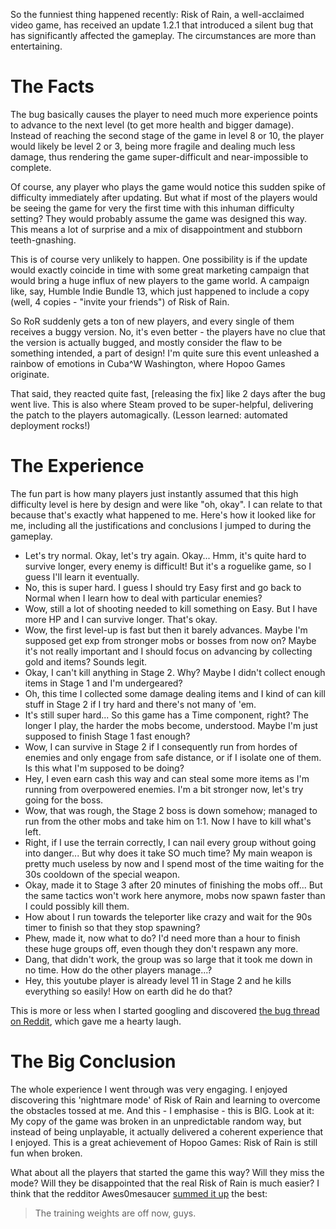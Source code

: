 <!--
.. title: Risk of Rain: A Story of a Bug
.. slug: risk-of-rain-a-story-of-a-bug
.. date: 2014-10-31 22:02:23 UTC
.. tags:
.. category: gaming
.. link:
.. description:
.. type: text
-->

So the funniest thing happened recently: Risk of Rain, a well-acclaimed video game, has received an update 1.2.1 that introduced a silent bug that has significantly affected the gameplay. The circumstances are more than entertaining.

<!--more-->

# The Facts

The bug basically causes the player to need much more experience points to advance to the next level (to get more health and bigger damage). Instead of reaching the second stage of the game in level 8 or 10, the player would likely be level 2 or 3, being more fragile and dealing much less damage, thus rendering the game super-difficult and near-impossible to complete.

Of course, any player who plays the game would notice this sudden spike of difficulty immediately after updating. But what if most of the players would be seeing the game for very the first time with this inhuman difficulty setting? They would probably assume the game was designed  this way. This means a lot of surprise and a mix of disappointment and stubborn teeth-gnashing.

This is of course very unlikely to happen. One possibility is if the update would exactly coincide in time with some great marketing campaign that would bring a huge influx of new players to the game world. A campaign like, say, Humble Indie Bundle 13, which just happened to include a copy (well, 4 copies - "invite your friends") of Risk of Rain.

So RoR suddenly gets a ton of new players, and every single of them receives a buggy version. No, it's even better - the players have no clue that the version is actually bugged, and mostly consider the flaw to be something intended, a part of design! I'm quite sure this event unleashed a rainbow of emotions in Cuba^W Washington, where Hopoo Games originate.

That said, they reacted quite fast, [releasing the fix] like 2 days after the bug went live. This is also where Steam proved to be super-helpful, delivering the patch to the players automagically. (Lesson learned: automated deployment rocks!)

# The Experience

The fun part is how many players just instantly assumed that this high difficulty level is here by design and were like "oh, okay". I can relate to that because that's exactly what happened to me. Here's how it looked like for me, including all the justifications and conclusions I jumped to during the gameplay.

- Let's try normal. Okay, let's try again. Okay... Hmm, it's quite hard to survive longer, every enemy is difficult! But it's a roguelike game, so I guess I'll learn it eventually.
- No, this is super hard. I guess I should try Easy first and go back to Normal when I learn how to deal with particular enemies?
- Wow, still a lot of shooting needed to kill something on Easy. But I have more HP and I can survive longer. That's okay.
- Wow, the first level-up is fast but then it barely advances. Maybe I'm supposed get exp from stronger mobs or bosses from now on? Maybe it's not really important and I should focus on advancing by collecting gold and items? Sounds legit.
- Okay, I can't kill anything in Stage 2. Why? Maybe I didn't collect enough items in Stage 1 and I'm undergeared?
- Oh, this time I collected some damage dealing items and I kind of can kill stuff in Stage 2 if I try hard and there's not many of 'em.
- It's still super hard... So this game has a Time component, right? The longer I play, the harder the mobs become, understood. Maybe I'm just supposed to finish Stage 1 fast enough?
- Wow, I can survive in Stage 2 if I consequently run from hordes of enemies and only engage from safe distance, or if I isolate one of them. Is this what I'm supposed to be doing?
- Hey, I even earn cash this way and can steal some more items as I'm running from overpowered enemies. I'm a bit stronger now, let's try going for the boss.
- Wow, that was rough, the Stage 2 boss is down somehow; managed to run from the other mobs and take him on 1:1. Now I have to kill what's left.
- Right, if I use the terrain correctly, I can nail every group without going into danger... But why does it take SO much time? My main weapon is pretty much useless by now and I spend most of the time waiting for the 30s cooldown of the special weapon.
- Okay, made it to Stage 3 after 20 minutes of finishing the mobs off... But the same tactics won't work here anymore, mobs now spawn faster than I could possibly kill them.
- How about I run towards the teleporter like crazy and wait for the 90s timer to finish so that they stop spawning?
- Phew, made it, now what to do? I'd need more than a hour to finish these huge groups off, even though they don't respawn any more.
- Dang, that didn't work, the group was so large that it took me down in no time. How do the other players manage...?
- Hey, this youtube player is already level 11 in Stage 2 and he kills everything so easily! How on earth did he do that?

This is more or less when I started googling and discovered [the bug thread on Reddit][2], which gave me a hearty laugh.

# The Big Conclusion

The whole experience I went through was very engaging. I enjoyed discovering this 'nightmare mode' of Risk of Rain and learning to overcome the obstacles tossed at me. And this - I emphasise - this is BIG. Look at it: My copy of the game was broken in an unpredictable random way, but instead of being unplayable, it actually delivered a coherent experience that I enjoyed. This is a great achievement of Hopoo Games: Risk of Rain is still fun when broken.

What about all the players that started the game this way? Will they miss the mode? Will they be disappointed that the real Risk of Rain is much easier? I think that the redditor Awes0mesaucer [summed it up][3] the best:

> The training weights are off now, guys.


[1]: https://twitter.com/RiskofRain/status/527875258359889921
[2]: http://www.reddit.com/r/riskofrain/comments/2kstq3/the_xp_bug_has_been_hotfixed_for_steam_windows/
[3]: http://www.reddit.com/r/riskofrain/comments/2kstq3/the_xp_bug_has_been_hotfixed_for_steam_windows/cloi85u
